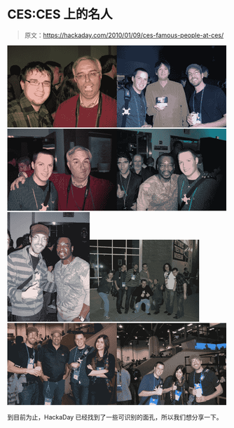 # CES:CES 上的名人

> 原文：<https://hackaday.com/2010/01/09/ces-famous-people-at-ces/>

[![](img/67719a3452872749b9d16ce91fdb35e3.png)](https://hackaday.com/2010/01/09/ces-famous-people-at-ces/img_0246/)[![](img/c7b621e8c0f28d9eb9befe6ec5ef5696.png)](https://hackaday.com/2010/01/09/ces-famous-people-at-ces/cimg0992/)[![](img/664a9cacd8a50e85f2813a19ddd58d81.png)](https://hackaday.com/2010/01/09/ces-famous-people-at-ces/cimg0989/)[![](img/e440fa733c9fc183fca88a524ac8c50e.png)](https://hackaday.com/2010/01/09/ces-famous-people-at-ces/cimg0987/)[![](img/82161fcf9b6b651978c5a2b33b64929f.png)](https://hackaday.com/2010/01/09/ces-famous-people-at-ces/cimg0984/)[![](img/c1862525547baca0053a084e042f7f64.png)](https://hackaday.com/2010/01/09/ces-famous-people-at-ces/cimg0983/)[![](img/60fb909da5c3f74ef1dae467c2aa7163.png)](https://hackaday.com/2010/01/09/ces-famous-people-at-ces/cimg0925/)[![](img/4b2232a5629d04e370fa071c7e2a056e.png)](https://hackaday.com/2010/01/09/ces-famous-people-at-ces/cimg0922/)

到目前为止，HackaDay 已经找到了一些可识别的面孔，所以我们想分享一下。